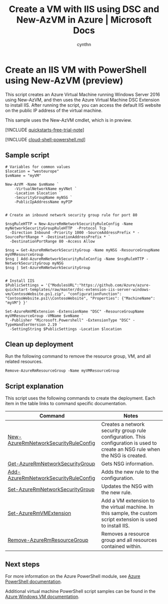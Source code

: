 ﻿---
title: Create a VM with IIS using DSC and New-AzVM in Azure | Microsoft Docs
description: Azure PowerShell Script Sample - create an IIS VM with DSC and New-AzVM.
services: virtual-machines-windows
documentationcenter: virtual-machines
author: cynthn
manager: timlt
editor: tysonn
tags: azure-resource-manager

ms.assetid:
ms.service: virtual-machines-windows
ms.devlang: na
ms.topic: sample
ms.tgt_pltfrm: vm-windows
ms.workload: infrastructure
ms.date: 09/17/2017
ms.author: cynthn
---

# Create an IIS VM with PowerShell using New-AzVM (preview)

This script creates an Azure Virtual Machine running Windows Server 2016 using New-AzVM, and then uses the Azure Virtual Machine DSC Extension to install IIS. After running the script, you can access the default IIS website on the public IP address of the virtual machine.

This sample uses the New-AzVM cmdlet, which is in preview. 

[!INCLUDE [quickstarts-free-trial-note](../../../includes/quickstarts-free-trial-note.md)]

[!INCLUDE [cloud-shell-powershell.md](../../../includes/cloud-shell-powershell.md)]

## Sample script

```azurepowershell-interactive
# Variables for common values
$location = "westeurope"
$vmName = "myVM"

New-AzVM -Name $vmName `
	-VirtualNetworkName myVNet `
	-Location $location `
	-SecurityGroupName myNSG `
	-PublicIpAddressName myPIP


# Create an inbound network security group rule for port 80

$nsgRuleHTTP = New-AzureRmNetworkSecurityRuleConfig -Name myNetworkSecurityGroupRuleHTTP  -Protocol Tcp `
  -Direction Inbound -Priority 1000 -SourceAddressPrefix * -SourcePortRange * -DestinationAddressPrefix * `
  -DestinationPortRange 80 -Access Allow

$nsg = Get-AzureRmNetworkSecurityGroup -Name myNSG -ResourceGroupName myVMResourceGroup
$nsg | Add-AzureRmNetworkSecurityRuleConfig -Name $nsgRuleHTTP -NetworkSecurityGroup myNSG 
$nsg | Set-AzureRmNetworkSecurityGroup


# Install IIS
$PublicSettings = '{"ModulesURL":"https://github.com/Azure/azure-quickstart-templates/raw/master/dsc-extension-iis-server-windows-vm/ContosoWebsite.ps1.zip", "configurationFunction": "ContosoWebsite.ps1\\ContosoWebsite", "Properties": {"MachineName": "myVM"} }'

Set-AzureRmVMExtension -ExtensionName "DSC" -ResourceGroupName myVMResourceGroup -VMName $vmName `
  -Publisher "Microsoft.Powershell" -ExtensionType "DSC" -TypeHandlerVersion 2.19 `
  -SettingString $PublicSettings -Location $location
 ```

## Clean up deployment 

Run the following command to remove the resource group, VM, and all related resources.

```azurepowershell-interactive
Remove-AzureRmResourceGroup -Name myVMResourceGroup
```

## Script explanation

This script uses the following commands to create the deployment. Each item in the table links to command specific documentation.

| Command | Notes |
|---|---|
| [New-AzureRmNetworkSecurityRuleConfig](/powershell/module/azurerm.network/new-azurermnetworksecurityruleconfig) | Creates a network security group rule configuration. This configuration is used to create an NSG rule when the NSG is created. |
| [Get-AzureRmNetworkSecurityGroup](/powershell/module/azurerm.network/get-azurermnetworksecuritygroup) | Gets NSG information. |
| [Add-AzureRmNetworkSecurityRuleConfig](/powershell/module/azurerm.network/add-azurermnetworksecurityruleconfig) | Adds the new rule to the configuration. |
| [Set-AzureRmNetworkSecurityGroup](/powershell/module/azurerm.network/Set-AzureRmNetworkSecurityGroup) | Updates the NSG with the new rule. |
| [Set-AzureRmVMExtension](/powershell/module/azurerm.compute/set-azurermvmextension) | Add a VM extension to the virtual machine. In this sample, the custom script extension is used to install IIS. |
|[Remove-AzureRmResourceGroup](/powershell/module/azurerm.resources/remove-azurermresourcegroup) | Removes a resource group and all resources contained within. |

## Next steps

For more information on the Azure PowerShell module, see [Azure PowerShell documentation](/powershell/azure/overview).

Additional virtual machine PowerShell script samples can be found in the [Azure Windows VM documentation](../windows/powershell-samples.md?toc=%2fazure%2fvirtual-machines%2fwindows%2ftoc.json).
